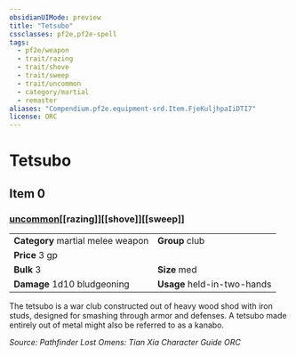 ```yaml
---
obsidianUIMode: preview
title: "Tetsubo"
cssclasses: pf2e,pf2e-spell
tags:
  - pf2e/weapon
  - trait/razing
  - trait/shove
  - trait/sweep
  - trait/uncommon
  - category/martial
  - remaster
aliases: "Compendium.pf2e.equipment-srd.Item.FjeKuljhpaIiDTI7"
license: ORC
---
```

# Tetsubo
## Item 0
### [uncommon](uncommon "Uncommon Rarity Trait")[[razing]][[shove]][[sweep]]

|  |  |
| -- | -- |
| **Category** martial melee weapon | **Group** club |
| **Price** 3 gp |  |
| **Bulk** 3 | **Size** med |
| **Damage** 1d10 bludgeoning  | **Usage** held-in-two-hands |



The tetsubo is a war club constructed out of heavy wood shod with iron studs, designed for smashing through armor and defenses. A tetsubo made entirely out of metal might also be referred to as a kanabo.

*Source: Pathfinder Lost Omens: Tian Xia Character Guide*
*ORC*